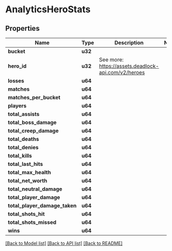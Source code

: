 # AnalyticsHeroStats

## Properties

Name | Type | Description | Notes
------------ | ------------- | ------------- | -------------
**bucket** | **u32** |  | 
**hero_id** | **u32** | See more: <https://assets.deadlock-api.com/v2/heroes> | 
**losses** | **u64** |  | 
**matches** | **u64** |  | 
**matches_per_bucket** | **u64** |  | 
**players** | **u64** |  | 
**total_assists** | **u64** |  | 
**total_boss_damage** | **u64** |  | 
**total_creep_damage** | **u64** |  | 
**total_deaths** | **u64** |  | 
**total_denies** | **u64** |  | 
**total_kills** | **u64** |  | 
**total_last_hits** | **u64** |  | 
**total_max_health** | **u64** |  | 
**total_net_worth** | **u64** |  | 
**total_neutral_damage** | **u64** |  | 
**total_player_damage** | **u64** |  | 
**total_player_damage_taken** | **u64** |  | 
**total_shots_hit** | **u64** |  | 
**total_shots_missed** | **u64** |  | 
**wins** | **u64** |  | 

[[Back to Model list]](../README.md#documentation-for-models) [[Back to API list]](../README.md#documentation-for-api-endpoints) [[Back to README]](../README.md)


